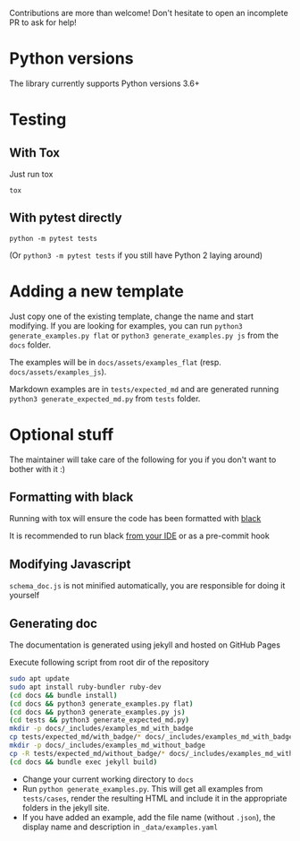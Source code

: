 Contributions are more than welcome! Don't hesitate to open an incomplete PR to ask for help!

# Python versions

The library currently supports Python versions 3.6+

# Testing

## With Tox
Just run tox

`tox`

## With pytest directly
`python -m pytest tests`

(Or `python3 -m pytest tests` if you still have Python 2 laying around)

# Adding a new template

Just copy one of the existing template, change the name and start modifying.
If you are looking for examples, you can run `python3 generate_examples.py flat` or `python3 generate_examples.py js` from the `docs` folder.

The examples will be in `docs/assets/examples_flat` (resp. `docs/assets/examples_js`).

Markdown examples are in `tests/expected_md` and are generated running `python3 generate_expected_md.py` from `tests` folder.

# Optional stuff
The maintainer will take care of the following for you if you don't want to bother with it :)

## Formatting with black
Running with tox will ensure the code has been formatted with [black](https://github.com/psf/black)

It is recommended to run black [from your IDE](https://github.com/psf/black/blob/master/docs/editor_integration.md) or as a pre-commit hook

## Modifying Javascript
`schema_doc.js` is not minified automatically, you are responsible for doing it yourself

## Generating doc
The documentation is generated using jekyll and hosted on GitHub Pages

Execute following script from root dir of the repository
```bash
sudo apt update
sudo apt install ruby-bundler ruby-dev
(cd docs && bundle install)
(cd docs && python3 generate_examples.py flat)
(cd docs && python3 generate_examples.py js)
(cd tests && python3 generate_expected_md.py)
mkdir -p docs/_includes/examples_md_with_badge
cp tests/expected_md/with_badge/* docs/_includes/examples_md_with_badge
mkdir -p docs/_includes/examples_md_without_badge
cp -R tests/expected_md/without_badge/* docs/_includes/examples_md_without_badge
(cd docs && bundle exec jekyll build)
```

- Change your current working directory to `docs`
- Run ``python generate_examples.py``. This will get all examples from `tests/cases`, render the resulting HTML and
 include it in the appropriate folders in the jekyll site.
- If you have added an example, add the file name (without `.json`), the display name and description in `_data/examples.yaml`